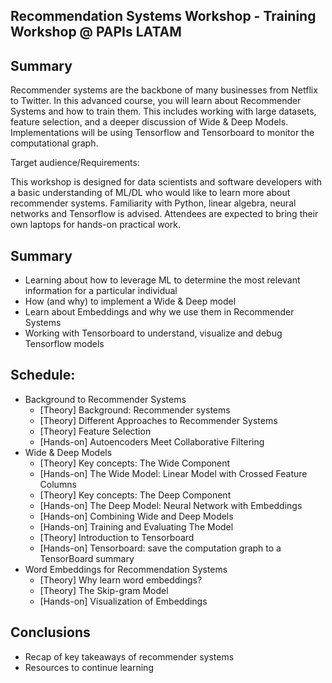 ## Recommendation Systems Workshop - Training Workshop @ PAPIs LATAM

## Summary

 Recommender systems are the backbone of many businesses from Netflix to Twitter. In this advanced course, you will learn about Recommender Systems and how to train them. This includes working with large datasets, feature selection, and a deeper discussion of Wide & Deep Models. Implementations will be using Tensorflow and Tensorboard to monitor the computational graph.

Target audience/Requirements:

This workshop is designed for data scientists and software developers with a basic understanding of ML/DL who would like to learn more about recommender systems. Familiarity with Python, linear algebra, neural networks and Tensorflow is advised. Attendees are expected to bring their own laptops for hands-on practical work.

## Summary

- Learning about how to leverage ML to determine the most relevant information for a particular individual
- How (and why) to implement a Wide & Deep model
- Learn about Embeddings and why we use them in Recommender Systems
- Working with Tensorboard to understand, visualize and debug Tensorflow models

## Schedule:

- Background to Recommender Systems
  - [Theory] Background: Recommender systems
  - [Theory] Different Approaches to Recommender Systems
  - [Theory] Feature Selection
  - [Hands-on] Autoencoders Meet Collaborative Filtering
- Wide & Deep Models
  - [Theory] Key concepts: The Wide Component
  - [Hands-on] The Wide Model: Linear Model with Crossed Feature Columns
  - [Theory] Key concepts: The Deep Component
  - [Hands-on] The Deep Model: Neural Network with Embeddings
  - [Hands-on] Combining Wide and Deep Models
  - [Hands-on] Training and Evaluating The Model
  - [Theory] Introduction to Tensorboard
  - [Hands-on] Tensorboard: save the computation graph to a TensorBoard summary
- Word Embeddings for Recommendation Systems
  - [Theory] Why learn word embeddings?
  - [Theory] The Skip-gram Model
  - [Hands-on] Visualization of Embeddings

## Conclusions

- Recap of key takeaways of recommender systems
- Resources to continue learning
